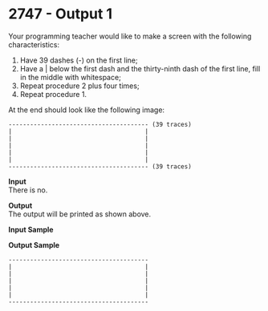 # 2747 - Output 1

Your programming teacher would like to make a screen with the following characteristics:

1. Have 39 dashes (-) on the first line;
2. Have a | below the first dash and the thirty-ninth dash of the first line, fill in the middle with whitespace;
3. Repeat procedure 2 plus four times;
4. Repeat procedure 1.

At the end should look like the following image:

```
--------------------------------------- (39 traces)
|                                     |
|                                     |
|                                     |
|                                     |
|                                     |
--------------------------------------- (39 traces)
```

**Input**<br>
There is no.

**Output**<br>
The output will be printed as shown above.

**Input Sample**<br>

**Output Sample**
```
---------------------------------------
|                                     |
|                                     |
|                                     |
|                                     |
|                                     |
---------------------------------------
```
